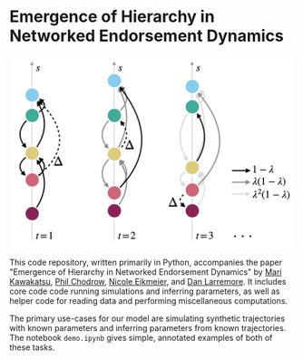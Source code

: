 # Emergence of Hierarchy in Networked Endorsement Dynamics

![](img/fig_1.png)

This code repository, written primarily in Python, accompanies the paper "Emergence of Hierarchy in Networked Endorsement Dynamics" by [Mari Kawakatsu](https://scholar.princeton.edu/ctarnita/people/mari-kawakatsu), [Phil Chodrow](https://www.philchodrow.com/), [Nicole Eikmeier](https://eikmeier.sites.grinnell.edu/), and [Dan Larremore](https://larremorelab.github.io/). It includes core code code running simulations and inferring parameters, as well as helper code for reading data and performing miscellaneous computations. 

The primary use-cases for our model are simulating synthetic trajectories with known parameters and inferring parameters from known trajectories. The notebook `demo.ipynb` gives simple, annotated examples of both of these tasks. 

